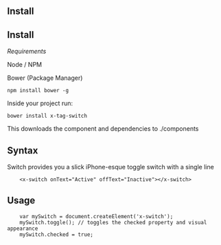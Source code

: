 ## Install 

## Install

*Requirements*

Node / NPM

Bower (Package Manager)

```
npm install bower -g
```

Inside your project run:

```
bower install x-tag-switch
```

This downloads the component and dependencies to ./components


## Syntax

Switch provides you a slick iPhone-esque toggle switch with a single line

```
	<x-switch onText="Active" offText="Inactive"></x-switch>
```

## Usage

```
	var mySwitch = document.createElement('x-switch');
	mySwitch.toggle(); // toggles the checked property and visual appearance
	mySwitch.checked = true;
```



